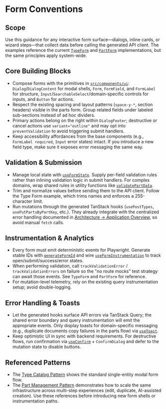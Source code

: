 # Form Conventions

## Scope
Use this guidance for any interactive form surface—dialogs, inline cards, or wizard steps—that collect data before calling the generated API client. The examples reference the current [`TypeForm`](../../../../src/components/types/TypeForm.tsx) and [`PartForm`](../../../../src/components/parts/part-form.tsx) implementations, but the same principles apply system-wide.

## Core Building Blocks
- Compose forms with the primitives in [`src/components/ui`](../../../../src/components/ui): `Dialog`/`DialogContent` for modal shells, `Form`, `FormField`, and `FormLabel` for structure, `Input`/`SearchableSelect`/domain-specific controls for inputs, and `Button` for actions.
- Respect the existing spacing and layout patterns (`space-y-*`, section headers) visible in the parts form. Group related fields under labeled sub-sections instead of ad hoc dividers.
- Primary actions belong on the right within `DialogFooter`; destructive or cancel actions use `variant="outline"` and may opt into `preventValidation` to avoid triggering submit handlers.
- Keep accessibility affordances from the base components (e.g., `FormLabel required`, `Input` error states) intact. If you introduce a new field type, make sure it exposes error messaging the same way.

## Validation & Submission
- Manage local state with [`useFormState`](../../../../src/hooks/use-form-state.ts). Supply per-field validation rules rather than inlining validation logic in submit handlers. For complex domains, wrap shared rules in utility functions like [`validatePartData`](../../../../src/lib/utils/parts.ts#L1).
- Trim and normalize values before sending them to the API client. Follow the Type Form example, which trims names and enforces a 255-character limit.
- Run mutations through the generated TanStack hooks (`usePostTypes`, `usePutPartsByPartKey`, etc.). They already integrate with the centralized error handling documented in [Architecture → Application Overview](../architecture/application_overview.md), so avoid manual `fetch` calls.

## Instrumentation & Analytics
- Every form must emit deterministic events for Playwright. Generate stable IDs with [`generateFormId`](../../../../src/lib/test/form-instrumentation.ts) and wire [`useFormInstrumentation`](../../../../src/hooks/use-form-instrumentation.ts) to track open/submit/success/error states.
- When performing validation, call `trackValidationError` / `trackValidationErrors` on failure so the "no route mocks" test strategy can await those events. See `TypeForm` and `PartForm` for reference.
- For mutation-level telemetry, rely on the existing query instrumentation setup; avoid double-logging.

## Error Handling & Toasts
- Let the generated hooks surface API errors via TanStack Query; the shared error boundary and query instrumentation will emit the appropriate events. Only display toasts for domain-specific messaging (e.g., duplicate documents copy failures in the parts flow) via [`useToast`](../../../../src/hooks/use-toast.ts).
- Keep optimistic UI in sync with backend requirements. For destructive flows, run confirmation via [`useConfirm`](../../../../src/hooks/use-confirm.ts) + `ConfirmDialog` and defer to the mutation state to disable buttons.

## Referenced Patterns
- The [Type Catalog Pattern](./patterns/type_catalog.md) shows the standard single-entity modal form flow.
- The [Part Management Pattern](./patterns/part_management.md) demonstrates how to scale the same infrastructure across multi-step experiences (edit, duplicate, AI-assisted creation).
Use these references before introducing new form shells or instrumentation paths.
